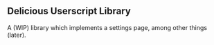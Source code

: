 ## Delicious Userscript Library

A (WIP) library which implements a settings page, among other things (later).
